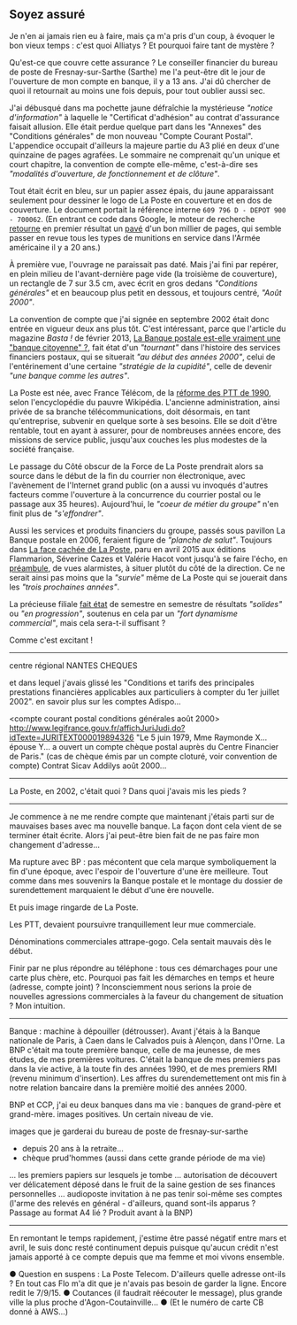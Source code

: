 ## Soyez assuré

Je n'en ai jamais rien eu à faire, mais ça m'a pris d'un coup, à évoquer le bon vieux temps : c'est quoi Alliatys ? Et pourquoi faire tant de mystère ?

Qu'est-ce que couvre cette assurance ? Le conseiller financier du bureau de poste de Fresnay-sur-Sarthe (Sarthe) me l'a peut-être dit le jour de l'ouverture de mon compte en banque, il y a 13 ans. J'ai dû chercher de quoi il retournait au moins une fois depuis, pour tout oublier aussi sec.

J'ai débusqué dans ma pochette jaune défraîchie la mystérieuse *"notice d'information"* à laquelle le "Certificat d'adhésion" au contrat d'assurance faisait allusion. Elle était perdue quelque part dans les "Annexes" des "Conditions générales" de mon nouveau "Compte Courant Postal". L'appendice occupait d'ailleurs la majeure partie du A3 plié en deux d'une quinzaine de pages agrafées. Le sommaire ne comprenait qu'un unique et court chapitre, la convention de compte elle-même, c'est-à-dire ses *"modalités d'ouverture, de fonctionnement et de clôture"*.

Tout était écrit en bleu, sur un papier assez épais, du jaune apparaissant seulement pour dessiner le logo de La Poste en couverture et en dos de couverture. Le document portait la référence interne `609 796 D - DEPOT 900 - 700062`. (En entrant ce code dans Google, le moteur de recherche [retourne][1] en premier résultat un [pavé][2] d'un bon millier de pages, qui semble passer en revue tous les types de munitions en service dans l'Armée américaine il y a 20 ans.)

[1]: https://www.google.fr/search?q=609+796+D+-+DEPOT+900+-+700062
[2]: http://docslide.us/documents/tm-43-0001-28-army-ammunition.html

À première vue, l'ouvrage ne paraissait pas daté. Mais j'ai fini par repérer, en plein milieu de l'avant-dernière page vide (la troisième de couverture), un rectangle de 7 sur 3.5 cm, avec écrit en gros dedans *"Conditions générales"* et en beaucoup plus petit en dessous, et toujours centré, *"Août 2000"*.

La convention de compte que j'ai signée en septembre 2002 était donc entrée en vigueur  deux ans plus tôt. C'est intéressant, parce que l'article du magazine *Basta !* de février 2013, [La Banque postale est-elle vraiment une "banque citoyenne" ?][3], fait état d'un *"tournant"* dans l'histoire des services financiers postaux, qui se situerait *"au début des années 2000"*, celui de l'entérinement d'une certaine *"stratégie de la cupidité"*, celle de devenir *"une banque comme les autres"*.

[3]: http://www.bastamag.net/La-Banque-postale-est-elle

La Poste est née, avec France Télécom, de la [réforme des PTT de 1990][4], selon l'encyclopédie du pauvre Wikipédia. L'ancienne administration, ainsi privée de sa branche télécommunications, doit désormais, en tant qu'entreprise, subvenir en quelque sorte à ses besoins. Elle se doit d'être rentable, tout en ayant à assurer, pour de nombreuses années encore, des missions de service public, jusqu'aux couches les plus modestes de la société française.

Le passage du Côté obscur de la Force de La Poste prendrait alors sa source dans le début de la fin du courrier non électronique, avec l'avènement de l'Internet grand public (on a aussi vu invoqués d'autres facteurs comme l'ouverture à la concurrence du courrier postal ou le passage aux 35 heures). Aujourd'hui, le *"coeur de métier du groupe"* n'en finit plus de *"s'effondrer"*.

Aussi les services et produits financiers du groupe, passés sous pavillon La Banque postale en 2006, feraient figure de *"planche de salut"*. Toujours dans [La face cachée de La Poste][4], paru en avril 2015 aux éditions Flammarion, Séverine Cazes et Valérie Hacot vont jusqu'à se faire l'écho, en [préambule][5], de vues alarmistes, à situer plutôt du côté de la direction. Ce ne serait ainsi pas moins que la *"survie"* même de La Poste qui se jouerait dans les *"trois prochaines années"*.

[4]: http://www.amazon.fr/gp/product/2081314509/ref=as_li_tl?ie=UTF8&camp=1642&creative=19458&creativeASIN=2081314509&linkCode=as2&tag=fbenoiton-21
[5]: https://books.google.fr/books?id=yNK4BwAAQBAJ&lpg=PT6&dq=la%20face%20cach%C3%A9e%20de%20la%20poste%20prologue&hl=fr&pg=PT6#v=onepage&q=la%20face%20cach%C3%A9e%20de%20la%20poste%20prologue&f=false

La précieuse filiale [fait état][6] de semestre en semestre de résultats *"solides"* ou *"en progression"*, soutenus en cela par un *"fort dynamisme commercial"*, mais cela sera-t-il suffisant ?

[6]: https://www.labanquepostale.fr/legroupe/investisseurs/resultats-financiers.html

Comme c'est excitant !

***

centre régional NANTES CHEQUES

et dans lequel j'avais glissé les "Conditions et tarifs des principales prestations financières applicables aux particuliers à compter du 1er juillet 2002". en savoir plus sur les comptes Adispo...

<compte courant postal conditions générales août 2000>
http://www.legifrance.gouv.fr/affichJuriJudi.do?idTexte=JURITEXT000019894326
"Le 5 juin 1979, Mme Raymonde X... épouse Y... a ouvert un compte chèque postal auprès du Centre Financier de Paris."
(cas de chèque émis par un compte cloturé, voir convention de compte) 
Contrat Sicav Addilys août 2000...

***

La Poste, en 2002, c'était quoi ? Dans quoi j'avais mis les pieds ?

***

Je commence à ne me rendre compte que maintenant j'étais parti sur de mauvaises bases avec ma nouvelle banque. La façon dont cela vient de se terminer était écrite. Alors j'ai peut-être bien fait de ne pas faire mon changement d'adresse...

Ma rupture avec BP : pas mécontent que cela marque symboliquement la fin d'une époque, avec l'espoir de l'ouverture d'une ère meilleure. Tout comme dans mes souvenirs la Banque postale et le montage du dossier de surendettement marquaient le début d'une ère nouvelle.

Et puis image ringarde de La Poste.

Les PTT, devaient poursuivre tranquillement leur mue commerciale. 

Dénominations commerciales attrape-gogo. Cela sentait mauvais dès le début.

Finir par ne plus répondre au téléphone : tous ces démarchages pour une carte plus chère, etc. Pourquoi pas fait les démarches en temps et heure (adresse, compte joint) ? Inconsciemment nous serions la proie de nouvelles agressions commerciales à la faveur du changement de situation ? Mon intuition.

***

Banque : machine à dépouiller (détrousser). Avant j'étais à la Banque nationale de Paris, à Caen dans le Calvados puis à Alençon, dans l'Orne. La BNP c'était ma toute première banque, celle de ma jeunesse, de mes études, de mes premières voitures. C'était la banque de mes premiers pas dans la vie active, à la toute fin des années 1990, et de mes premiers RMI (revenu minimum d'insertion). Les affres du surendemettement ont mis fin à notre relation bancaire dans la première moitié des années 2000.

BNP et CCP, j'ai eu deux banques dans ma vie : banques de grand-père et grand-mère. images positives. Un certain niveau de vie.

images que je garderai du bureau de poste de fresnay-sur-sarthe
- depuis 20 ans à la retraite...
- chèque prud'hommes (aussi dans cette grande période de ma vie)

... les premiers papiers sur lesquels je tombe ... autorisation de découvert ver délicatement déposé dans le fruit de la saine gestion de ses finances personnelles ... audioposte invitation à ne pas tenir soi-même ses comptes (l'arme des relevés en général - d'ailleurs, quand sont-ils apparus ? Passage au format A4 lié ? Produit avant à la BNP)

***

En remontant le temps rapidement, j'estime être passé négatif entre mars et avril, le suis donc resté continument depuis puisque qu'aucun crédit n'est jamais apporté à ce compte depuis que ma femme et moi vivons ensemble. 

● Question en suspens : La Poste Telecom. D'ailleurs quelle adresse ont-ils ? En tout cas Flo m'a dit que je n'avais pas besoin de garder la ligne. Encore redit le 7/9/15. ● Coutances (il faudrait réécouter le message), plus grande ville la plus proche d'Agon-Coutainville... ● (Et le numéro de carte CB donné à AWS...)
